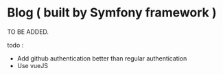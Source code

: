 Blog ( built by Symfony framework )
====================================
TO BE ADDED.

todo :
- Add github authentication better than regular authentication 
- Use vueJS 
